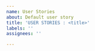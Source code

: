 ```yaml
---
name: User Stories
about: Default user story
title: 'USER STORIES : <title>'
labels: ''
assignees: ''

---
```




